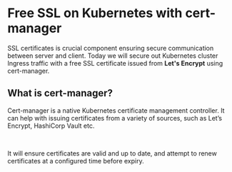 # Free SSL on Kubernetes with cert-manager

SSL certificates is crucial component ensuring secure communication between server and client. Today we will secure out Kubernetes cluster Ingress traffic with a free SSL certificate issued from **Let's Encrypt** using cert-manager.

## What is cert-manager?

Cert-manager is a native Kubernetes certificate management controller. It can help with issuing certificates from a variety of sources, such as Let’s Encrypt, HashiCorp Vault etc.

<br/>

It will ensure certificates are valid and up to date, and attempt to renew certificates at a configured time before expiry.

<br/>

